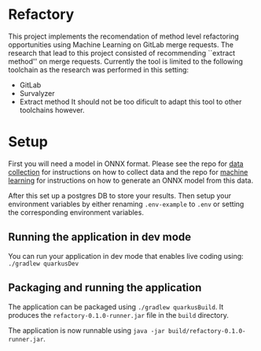 # Refactory

This project implements the recomendation of method level refactoring opportunities using Machine Learning on GitLab merge requests.
The research that lead to this project consisted of recommending ``extract method'' on merge requests.
Currently the tool is limited to the following toolchain as the research was performed in this setting:
* GitLab
* Survalyzer
* Extract method
It should not be too dificult to adapt this tool to other toolchains however.

# Setup

First you will need a model in ONNX format.
Please see the repo for [data collection](https://github.com/refactoring-ai/Data-Collection)
 for instructions on how to collect data and the repo for [machine learning](https://github.com/refactoring-ai/Machine-Learning)
 for instructions on how to generate an ONNX model from this data.

After this set up a postgres DB to store your results.
Then setup your environment variables by either renaming `.env-example` to `.env` or setting the corresponding environment variables.


## Running the application in dev mode

You can run your application in dev mode that enables live coding using: `./gradlew quarkusDev`

## Packaging and running the application

The application can be packaged using `./gradlew quarkusBuild`.
It produces the `refactory-0.1.0-runner.jar` file in the `build` directory.

The application is now runnable using `java -jar build/refactory-0.1.0-runner.jar`.

